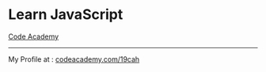# Learn JavaScript
[Code Academy](https://codeacademy.com/)

---
My Profile at : [codeacademy.com/19cah](https://codeacademy.com/19cah)
